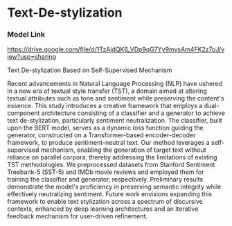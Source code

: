 # Text-De-stylization
### Model Link
https://drive.google.com/file/d/1TzAjdQK6_VDp9qG7Yy9mysAm4FK2z7oJ/view?usp=sharing 

Text De-stylization Based on Self-Supervised Mechanism

Recent advancements in Natural Language Processing (NLP) have ushered in a new era of textual style transfer (TST), a domain aimed at altering textual attributes such as tone and sentiment while preserving the content's essence. This study introduces a creative framework that employs a dual-component architecture consisting of a classifier and a generator to achieve text de-stylization, particularly sentiment neutralization. The classifier, built upon the BERT model, serves as a dynamic loss function guiding the generator, constructed on a Transformer-based encoder-decoder framework, to produce sentiment-neutral text. Our method leverages a self-supervised mechanism, enabling the generation of target text without reliance on parallel corpora, thereby addressing the limitations of existing TST methodologies. We preprocessed datasets from Stanford Sentiment Treebank-5 (SST-5) and IMDb movie reviews and employed them for training the classifier and generator, respectively. Preliminary results demonstrate the model's proficiency in preserving semantic integrity while effectively neutralizing sentiment. Future work envisions expanding this framework to enable text stylization across a spectrum of discursive contexts, enhanced by deep learning architectures and an iterative feedback mechanism for user-driven refinement.
